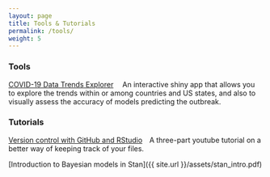 ```yaml
---
layout: page
title: Tools & Tutorials
permalink: /tools/
weight: 5
---
```


### Tools  

[COVID-19 Data Trends Explorer](https://sz-tim.shinyapps.io/covid19-ihme/) &emsp;An interactive shiny app that allows you to explore the trends within or among countries and US states, and also to visually assess the accuracy of models predicting the outbreak.  


### Tutorials   

[Version control with GitHub and RStudio](https://www.youtube.com/playlist?list=PL7GjEq0oE7-YrZoV5eWkO-YOQbZtz-RxX)&emsp;A three-part youtube tutorial on a better way of keeping track of your files.      

[Introduction to Bayesian models in Stan]({{ site.url }}/assets/stan_intro.pdf)  
